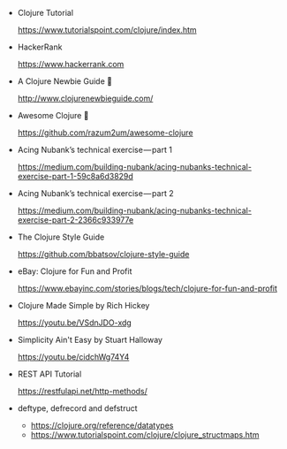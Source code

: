 - Clojure Tutorial
  
  https://www.tutorialspoint.com/clojure/index.htm

- HackerRank

  https://www.hackerrank.com

- A Clojure Newbie Guide :purple_heart:

  http://www.clojurenewbieguide.com/

- Awesome Clojure :purple_heart:

  https://github.com/razum2um/awesome-clojure

- Acing Nubank’s technical exercise — part 1

  https://medium.com/building-nubank/acing-nubanks-technical-exercise-part-1-59c8a6d3829d

- Acing Nubank’s technical exercise — part 2

  https://medium.com/building-nubank/acing-nubanks-technical-exercise-part-2-2366c933977e

- The Clojure Style Guide

  https://github.com/bbatsov/clojure-style-guide

- eBay: Clojure for Fun and Profit

  https://www.ebayinc.com/stories/blogs/tech/clojure-for-fun-and-profit

- Clojure Made Simple by Rich Hickey
  
  https://youtu.be/VSdnJDO-xdg

- Simplicity Ain't Easy by Stuart Halloway

  https://youtu.be/cidchWg74Y4

- REST API Tutorial

  https://restfulapi.net/http-methods/

- deftype, defrecord and defstruct

  - https://clojure.org/reference/datatypes
  - https://www.tutorialspoint.com/clojure/clojure_structmaps.htm
